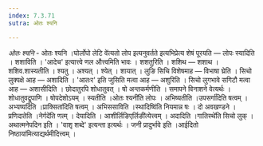 ```yaml
---
index: 7.3.71
sutra: ओतः श्यनि

---
```

_ओतः श्यनि_ - ओतः श्यनि ।घोर्लोपो लेटि वे॑त्यतो लोप इत्यनुवर्तते इत्यभिप्रेत्य शेषं पूरयति —  लोपः स्यादिति । शशाविति । 'आदेच' इत्यात्त्वे णल औत्त्वमिति भावः । शशतुरिति । शशिथ —  शशाथ । शशिव.शास्यतीति । श्यतु । अश्यत् । श्येत् । शायात् । लुङि सिचि विशेषमाह — विभाषा घ्रेति । सिचो लुक्पक्षे आह — अशादिति । 'आतःर' इति जुसिति मत्वा आह —  अशुरिति । सिचो लुगभावे सगिटौ मत्वा आह — अशासीदिति । छोदातुरपि शोधातुवत् । षो अन्तकर्मणीति । समापने विनाशने वेत्यर्थः । शोधातुवद्रूपाणि । षोपदेशोऽयम् । स्यतीति ।ओतः श्यनी॑ति लोपः । अभिष्यतीति ।उपसर्गा॑दिति षत्वम् । अभ्यष्यदिति ।प्राक्सिता॑दिति षत्वम् । अभिससाविति ।स्थादिष्वि॑ति नियमान्न षः । दो अवखण्डने । प्रणिदातेति ।नेर्गदे॑ति णत्म् । देयादिति । आशीर्लिङिएर्लिङी॑त्येत्त्वम् । अदादिति ।गातिस्थे॑ति सिचो लुक् । अथात्मनेपदिन इति । 'वाशृ शब्दे' इत्यन्ता इत्यर्थः । जनी प्रादुर्भावे इति ।आईदितो निष्ठाया॑मित्याद्यर्थमीदित्त्वम् ।